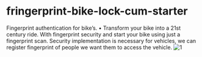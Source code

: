 # fringerprint-bike-lock-cum-starter
Fingerprint authentication for bike’s. • Transform your bike into a 21st century ride. With fingerprint security and start your  bike using just a fingerprint scan. Security implementation is necessary for vehicles, we can register fingerprint of people  we want them to access the vehicle. 
![1](IMG_2019416_221549.JPJ)

